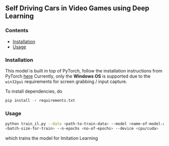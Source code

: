 ## Self Driving Cars in Video Games using Deep Learning

### Contents
- [Installation](#Installation)
- [Usage](#Usage)


### Installation
This model is built in top of PyTorch, follow the installation instructions from PyTorch [here](https://pytorch.org/get-started/locally/)
Currently, only the **Windows OS** is supported due to the `win32gui` requirements for screen grabbing / input capture.

To install dependencies, do
```bash
pip install -r requirements.txt
```

### Usage
```bash
python train_il.py --data <path-to-train-data> --model <name-of-model-architecture> --batch-size 
<batch-size-for-train> --n-epochs <no-of-epochs> --device <cpu/cuda>
```
which trains the model for Imitation Learning
